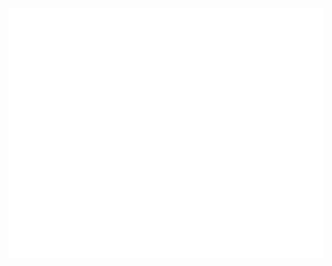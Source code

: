 <div align="center">
  <a href="https://github.com/Pablo-Henrique/broadfactor">
  <img src="header.svg" width="800" height="400">
</div>
